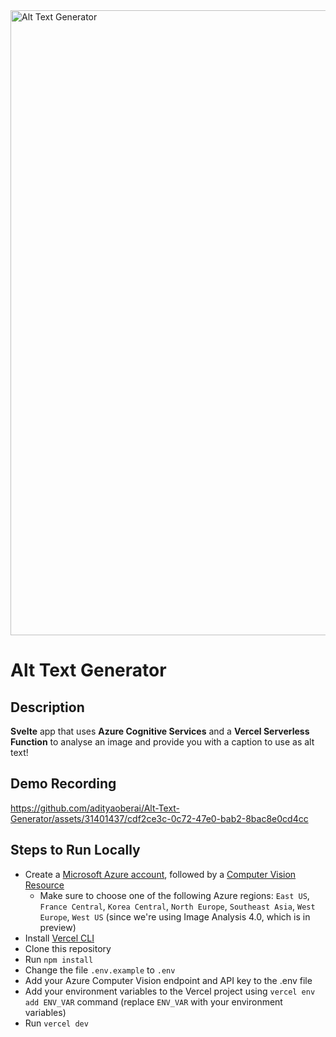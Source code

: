 <a href="https://alttext.in" target="_blank">
    <img src="https://user-images.githubusercontent.com/31401437/235480543-f89912d6-19bf-4761-9f22-86c2ea523b46.png" alt="Alt Text Generator" width="1000">
</a>

# Alt Text Generator

## Description

**Svelte** app that uses **Azure Cognitive Services** and a **Vercel Serverless Function** to analyse an image and provide you with a caption to use as alt text!

## Demo Recording

https://github.com/adityaoberai/Alt-Text-Generator/assets/31401437/cdf2ce3c-0c72-47e0-bab2-8bac8e0cd4cc

## Steps to Run Locally

- Create a [Microsoft Azure account](https://azure.microsoft.com/free/cognitive-services/), followed by a [Computer Vision Resource](https://portal.azure.com/#create/Microsoft.CognitiveServicesComputerVision)
    - Make sure to choose one of the following Azure regions: `East US`, `France Central`, `Korea Central`, `North Europe`, `Southeast Asia`, `West Europe`, `West US` (since we're using Image Analysis 4.0, which is in preview)
- Install [Vercel CLI](https://vercel.com/docs/cli)
- Clone this repository
- Run `npm install`
- Change the file `.env.example` to `.env`
- Add your Azure Computer Vision endpoint and API key to the .env file
- Add your environment variables to the Vercel project using `vercel env add ENV_VAR` command (replace `ENV_VAR` with your environment variables)
- Run `vercel dev`
